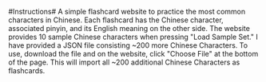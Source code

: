 #Instructions#
A simple flashcard website to practice the most common characters in Chinese. Each flashcard has the Chinese character, associated pinyin, and its English meaning on the other side. The website provides 10 sample Chinese characters when pressing "Load Sample Set." I have provided a JSON file consisting ~200 more Chinese Characters. To use, download the file and on the website, click "Choose File" at the bottom of the page. This will import all ~200 additional Chinese Characters as flashcards.
